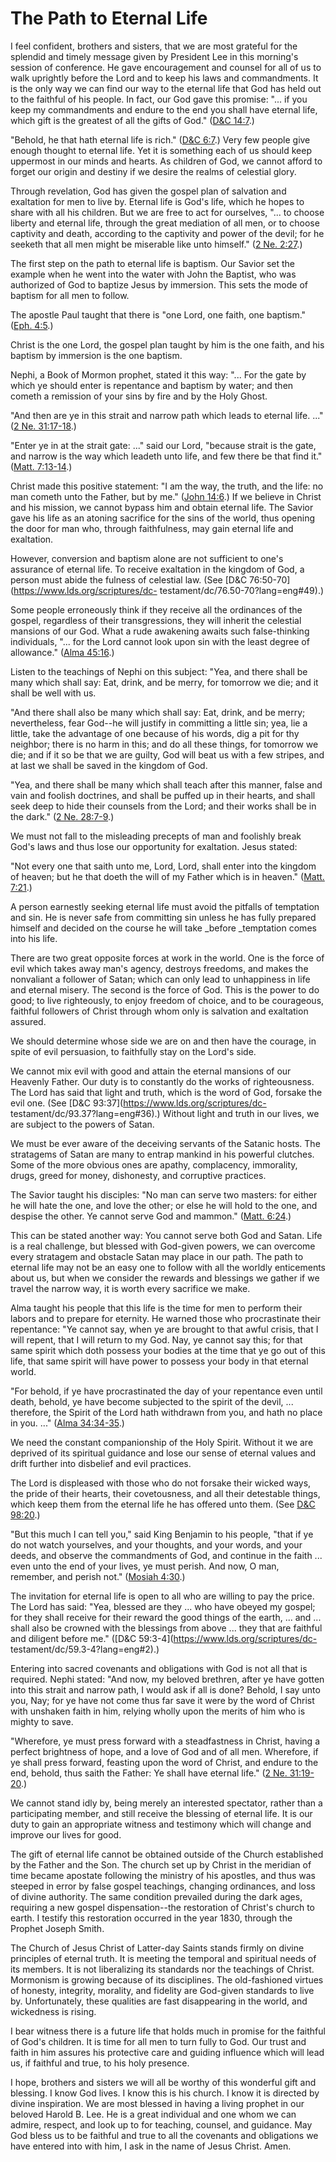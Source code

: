 # The Path to Eternal Life

I feel confident, brothers and sisters, that we are most grateful for the
splendid and timely message given by President Lee in this morning's session
of conference. He gave encouragement and counsel for all of us to walk
uprightly before the Lord and to keep his laws and commandments. It is the
only way we can find our way to the eternal life that God has held out to the
faithful of his people. In fact, our God gave this promise: "... if you keep my
commandments and endure to the end you shall have eternal life, which gift is
the greatest of all the gifts of God." ([D&amp;C
14:7](https://www.lds.org/scriptures/dc-testament/dc/14.7?lang=eng#6).)

"Behold, he that hath eternal life is rich." ([D&amp;C
6:7](https://www.lds.org/scriptures/dc-testament/dc/6.7?lang=eng#6).) Very few
people give enough thought to eternal life. Yet it is something each of us
should keep uppermost in our minds and hearts. As children of God, we cannot
afford to forget our origin and destiny if we desire the realms of celestial
glory.

Through revelation, God has given the gospel plan of salvation and exaltation
for men to live by. Eternal life is God's life, which he hopes to share with
all his children. But we are free to act for ourselves, "... to choose liberty
and eternal life, through the great mediation of all men, or to choose
captivity and death, according to the captivity and power of the devil; for he
seeketh that all men might be miserable like unto himself." ([2 Ne.
2:27](https://www.lds.org/scriptures/bofm/2-ne/2.27?lang=eng#26).)

The first step on the path to eternal life is baptism. Our Savior set the
example when he went into the water with John the Baptist, who was authorized
of God to baptize Jesus by immersion. This sets the mode of baptism for all
men to follow.

The apostle Paul taught that there is "one Lord, one faith, one baptism."
([Eph. 4:5](https://www.lds.org/scriptures/nt/eph/4.5?lang=eng#4).)

Christ is the one Lord, the gospel plan taught by him is the one faith, and
his baptism by immersion is the one baptism.

Nephi, a Book of Mormon prophet, stated it this way: "... For the gate by which
ye should enter is repentance and baptism by water; and then cometh a
remission of your sins by fire and by the Holy Ghost.

"And then are ye in this strait and narrow path which leads to eternal life.
..." ([2 Ne.
31:17-18](https://www.lds.org/scriptures/bofm/2-ne/31.17-18?lang=eng#16).)

"Enter ye in at the strait gate: ..." said our Lord, "because strait is the
gate, and narrow is the way which leadeth unto life, and few there be that
find it." ([Matt.
7:13-14](https://www.lds.org/scriptures/nt/matt/7.13-14?lang=eng#12).)

Christ made this positive statement: "I am the way, the truth, and the life:
no man cometh unto the Father, but by me." ([John
14:6](https://www.lds.org/scriptures/nt/john/14.6?lang=eng#5).) If we believe
in Christ and his mission, we cannot bypass him and obtain eternal life. The
Savior gave his life as an atoning sacrifice for the sins of the world, thus
opening the door for man who, through faithfulness, may gain eternal life and
exaltation.

However, conversion and baptism alone are not sufficient to one's assurance of
eternal life. To receive exaltation in the kingdom of God, a person must abide
the fulness of celestial law. (See [D&amp;C
76:50-70](https://www.lds.org/scriptures/dc-
testament/dc/76.50-70?lang=eng#49).)

Some people erroneously think if they receive all the ordinances of the
gospel, regardless of their transgressions, they will inherit the celestial
mansions of our God. What a rude awakening awaits such false-thinking
individuals, "... for the Lord cannot look upon sin with the least degree of
allowance." ([Alma
45:16](https://www.lds.org/scriptures/bofm/alma/45.16?lang=eng#15).)

Listen to the teachings of Nephi on this subject: "Yea, and there shall be
many which shall say: Eat, drink, and be merry, for tomorrow we die; and it
shall be well with us.

"And there shall also be many which shall say: Eat, drink, and be merry;
nevertheless, fear God--he will justify in committing a little sin; yea, lie a
little, take the advantage of one because of his words, dig a pit for thy
neighbor; there is no harm in this; and do all these things, for tomorrow we
die; and if it so be that we are guilty, God will beat us with a few stripes,
and at last we shall be saved in the kingdom of God.

"Yea, and there shall be many which shall teach after this manner, false and
vain and foolish doctrines, and shall be puffed up in their hearts, and shall
seek deep to hide their counsels from the Lord; and their works shall be in
the dark." ([2 Ne.
28:7-9](https://www.lds.org/scriptures/bofm/2-ne/28.7-9?lang=eng#6).)

We must not fall to the misleading precepts of man and foolishly break God's
laws and thus lose our opportunity for exaltation. Jesus stated:

"Not every one that saith unto me, Lord, Lord, shall enter into the kingdom of
heaven; but he that doeth the will of my Father which is in heaven." ([Matt.
7:21](https://www.lds.org/scriptures/nt/matt/7.21?lang=eng#20).)

A person earnestly seeking eternal life must avoid the pitfalls of temptation
and sin. He is never safe from committing sin unless he has fully prepared
himself and decided on the course he will take _before _temptation comes into
his life.

There are two great opposite forces at work in the world. One is the force of
evil which takes away man's agency, destroys freedoms, and makes the
nonvaliant a follower of Satan; which can only lead to unhappiness in life and
eternal misery. The second is the force of God. This is the power to do good;
to live righteously, to enjoy freedom of choice, and to be courageous,
faithful followers of Christ through whom only is salvation and exaltation
assured.

We should determine whose side we are on and then have the courage, in spite
of evil persuasion, to faithfully stay on the Lord's side.

We cannot mix evil with good and attain the eternal mansions of our Heavenly
Father. Our duty is to constantly do the works of righteousness. The Lord has
said that light and truth, which is the word of God, forsake the evil one.
(See [D&amp;C 93:37](https://www.lds.org/scriptures/dc-
testament/dc/93.37?lang=eng#36).) Without light and truth in our lives, we are
subject to the powers of Satan.

We must be ever aware of the deceiving servants of the Satanic hosts. The
stratagems of Satan are many to entrap mankind in his powerful clutches. Some
of the more obvious ones are apathy, complacency, immorality, drugs, greed for
money, dishonesty, and corruptive practices.

The Savior taught his disciples: "No man can serve two masters: for either he
will hate the one, and love the other; or else he will hold to the one, and
despise the other. Ye cannot serve God and mammon." ([Matt.
6:24](https://www.lds.org/scriptures/nt/matt/6.24?lang=eng#23).)

This can be stated another way: You cannot serve both God and Satan. Life is a
real challenge, but blessed with God-given powers, we can overcome every
stratagem and obstacle Satan may place in our path. The path to eternal life
may not be an easy one to follow with all the worldly enticements about us,
but when we consider the rewards and blessings we gather if we travel the
narrow way, it is worth every sacrifice we make.

Alma taught his people that this life is the time for men to perform their
labors and to prepare for eternity. He warned those who procrastinate their
repentance: "Ye cannot say, when ye are brought to that awful crisis, that I
will repent, that I will return to my God. Nay, ye cannot say this; for that
same spirit which doth possess your bodies at the time that ye go out of this
life, that same spirit will have power to possess your body in that eternal
world.

"For behold, if ye have procrastinated the day of your repentance even until
death, behold, ye have become subjected to the spirit of the devil, ...
therefore, the Spirit of the Lord hath withdrawn from you, and hath no place
in you. ..." ([Alma
34:34-35](https://www.lds.org/scriptures/bofm/alma/34.34-35?lang=eng#33).)

We need the constant companionship of the Holy Spirit. Without it we are
deprived of its spiritual guidance and lose our sense of eternal values and
drift further into disbelief and evil practices.

The Lord is displeased with those who do not forsake their wicked ways, the
pride of their hearts, their covetousness, and all their detestable things,
which keep them from the eternal life he has offered unto them. (See [D&amp;C
98:20](https://www.lds.org/scriptures/dc-testament/dc/98.20?lang=eng#19).)

"But this much I can tell you," said King Benjamin to his people, "that if ye
do not watch yourselves, and your thoughts, and your words, and your deeds,
and observe the commandments of God, and continue in the faith ... even unto the
end of your lives, ye must perish. And now, O man, remember, and perish not."
([Mosiah 4:30](https://www.lds.org/scriptures/bofm/mosiah/4.30?lang=eng#29).)

The invitation for eternal life is open to all who are willing to pay the
price. The Lord has said: "Yea, blessed are they ... who have obeyed my gospel;
for they shall receive for their reward the good things of the earth, ... and ...
shall also be crowned with the blessings from above ... they that are faithful
and diligent before me." ([D&amp;C 59:3-4](https://www.lds.org/scriptures/dc-
testament/dc/59.3-4?lang=eng#2).)

Entering into sacred covenants and obligations with God is not all that is
required. Nephi stated: "And now, my beloved brethren, after ye have gotten
into this strait and narrow path, I would ask if all is done? Behold, I say
unto you, Nay; for ye have not come thus far save it were by the word of
Christ with unshaken faith in him, relying wholly upon the merits of him who
is mighty to save.

"Wherefore, ye must press forward with a steadfastness in Christ, having a
perfect brightness of hope, and a love of God and of all men. Wherefore, if ye
shall press forward, feasting upon the word of Christ, and endure to the end,
behold, thus saith the Father: Ye shall have eternal life." ([2 Ne.
31:19-20](https://www.lds.org/scriptures/bofm/2-ne/31.19-20?lang=eng#18).)

We cannot stand idly by, being merely an interested spectator, rather than a
participating member, and still receive the blessing of eternal life. It is
our duty to gain an appropriate witness and testimony which will change and
improve our lives for good.

The gift of eternal life cannot be obtained outside of the Church established
by the Father and the Son. The church set up by Christ in the meridian of time
became apostate following the ministry of his apostles, and thus was steeped
in error by false gospel teachings, changing ordinances, and loss of divine
authority. The same condition prevailed during the dark ages, requiring a new
gospel dispensation--the restoration of Christ's church to earth. I testify
this restoration occurred in the year 1830, through the Prophet Joseph Smith.

The Church of Jesus Christ of Latter-day Saints stands firmly on divine
principles of eternal truth. It is meeting the temporal and spiritual needs of
its members. It is not liberalizing its standards nor the teachings of Christ.
Mormonism is growing because of its disciplines. The old-fashioned virtues of
honesty, integrity, morality, and fidelity are God-given standards to live by.
Unfortunately, these qualities are fast disappearing in the world, and
wickedness is rising.

I bear witness there is a future life that holds much in promise for the
faithful of God's children. It is time for all men to turn fully to God. Our
trust and faith in him assures his protective care and guiding influence which
will lead us, if faithful and true, to his holy presence.

I hope, brothers and sisters we will all be worthy of this wonderful gift and
blessing. I know God lives. I know this is his church. I know it is directed
by divine inspiration. We are most blessed in having a living prophet in our
beloved Harold B. Lee. He is a great individual and one whom we can admire,
respect, and look up to for teaching, counsel, and guidance. May God bless us
to be faithful and true to all the covenants and obligations we have entered
into with him, I ask in the name of Jesus Christ. Amen.

